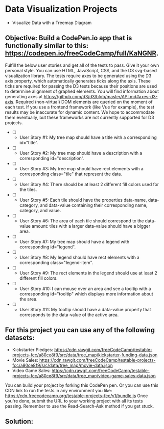 # Data Visualization Projects 
- Visualize Data with a Treemap Diagram

## Objective: Build a CodePen.io app that is functionally similar to this: https://codepen.io/freeCodeCamp/full/KaNGNR.

Fulfill the below user stories and get all of the tests to pass. Give it your own personal style.
You can use HTML, JavaScript, CSS, and the D3 svg-based visualization library. The tests require axes to be generated using the D3 axis property, which automatically generates ticks along the axis. These ticks are required for passing the D3 tests because their positions are used to determine alignment of graphed elements. You will find information about generating axes at https://github.com/d3/d3/blob/master/API.md#axes-d3-axis. Required (non-virtual) DOM elements are queried on the moment of each test. If you use a frontend framework (like Vue for example), the test results may be inaccurate for dynamic content. We hope to accommodate them eventually, but these frameworks are not currently supported for D3 projects.

 - [ ] - User Story #1: My tree map should have a title with a corresponding id="title".
 - [ ] - User Story #2: My tree map should have a description with a corresponding id="description".
 - [ ] - User Story #3: My tree map should have rect elements with a corresponding class="tile" that represent the data.
 - [ ] - User Story #4: There should be at least 2 different fill colors used for the tiles.
 - [ ] - User Story #5: Each tile should have the properties data-name, data-category, and data-value containing their corresponding name, category, and value.
 - [ ] - User Story #6: The area of each tile should correspond to the data-value amount: tiles with a larger data-value should have a bigger area.
 - [ ] - User Story #7: My tree map should have a legend with corresponding id="legend".
 - [ ] - User Story #8: My legend should have rect elements with a corresponding class="legend-item".
 - [ ] - User Story #9: The rect elements in the legend should use at least 2 different fill colors.
 - [ ] - User Story #10: I can mouse over an area and see a tooltip with a corresponding id="tooltip" which displays more information about the area.
 - [ ] - User Story #11: My tooltip should have a data-value property that corresponds to the data-value of the active area.
 
 ## For this project you can use any of the following datasets:
 * Kickstarter Pledges: https://cdn.rawgit.com/freeCodeCamp/testable-projects-fcc/a80ce8f9/src/data/tree_map/kickstarter-funding-data.json
 * Movie Sales: https://cdn.rawgit.com/freeCodeCamp/testable-projects-fcc/a80ce8f9/src/data/tree_map/movie-data.json
 * Video Game Sales: https://cdn.rawgit.com/freeCodeCamp/testable-projects-fcc/a80ce8f9/src/data/tree_map/video-game-sales-data.json
 
You can build your project by forking this CodePen pen. Or you can use this CDN link to run the tests in any environment you like: https://cdn.freecodecamp.org/testable-projects-fcc/v1/bundle.js
Once you're done, submit the URL to your working project with all its tests passing.
Remember to use the Read-Search-Ask method if you get stuck.

## Solution:
